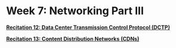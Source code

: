 # Week 7: Networking Part III

[**Recitation 12: Data Center Transmission Control Protocol (DCTP)**](Week%207%20Networking%20Part%20III%20a3a1a570e12b4ebcb04f447d16c4ec50/Recitation%2012%20Data%20Center%20Transmission%20Control%20Pro%20b26fcb5d628c476daeb1b1c8933b03bd.md)

[**Recitation 13: Content Distribution Networks (CDNs)**](Week%207%20Networking%20Part%20III%20a3a1a570e12b4ebcb04f447d16c4ec50/Recitation%2013%20Content%20Distribution%20Networks%20(CDNs)%2009812d368e6d4a2babc572d8dc5f78e9.md)
